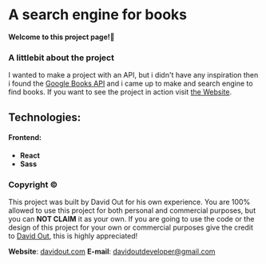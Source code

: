 # A search engine for books
**Welcome to this project page!👋**

### A littlebit about the project
I wanted to make a project with an API, but i didn't have any inspiration then i found the [Google Books API](https://developers.google.com/books/docs/v1/using) and i came up to make and search engine to find books.
If you want to see the project in action visit [the Website](https://booksearcher.netlify.app/).

## Technologies:
 #### Frontend:
  - **React** 
  - **Sass**

### Copyright ©
This project was built by David Out for his own experience.
You are 100% allowed to use this project for both personal and commercial purposes, but you can **NOT CLAIM** it as your own.
If you are going to use the code or the design of this project for your own or commercial purposes give the credit to [David Out](https://github.com/DavidOut03/), this is highly appreciated!

**Website**: [davidout.com](https://www.davidout.com/)
**E-mail**: davidoutdeveloper@gmail.com

